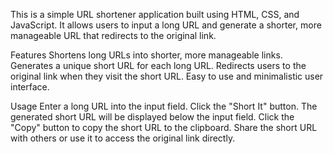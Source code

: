 This is a simple URL shortener application built using HTML, CSS, and JavaScript. 
It allows users to input a long URL and generate a shorter, more manageable URL that redirects to the original link.

Features
Shortens long URLs into shorter, more manageable links.
Generates a unique short URL for each long URL.
Redirects users to the original link when they visit the short URL.
Easy to use and minimalistic user interface.

Usage
Enter a long URL into the input field.
Click the "Short It" button.
The generated short URL will be displayed below the input field.
Click the "Copy" button to copy the short URL to the clipboard.
Share the short URL with others or use it to access the original link directly.

